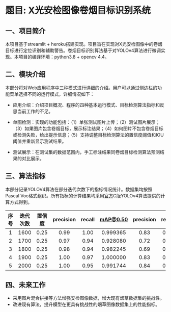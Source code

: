 # 题目: X光安检图像卷烟目标识别系统

## 一、项目简介
本项目基于streamlit + heroku搭建实现。项目旨在实现对X光安检图像中的卷烟目标进行定位识别和辅助警告。卷烟目标识别算法基于对YOLOv4算法进行微调实现。本项目的编译环境：python3.8 + opencv 4.4。


## 二、模块介绍

本部分将对Web应用程序中三种模式进行详细的介绍。用户可以通过侧边栏的功能菜单选择不同的运行模式，详细情况如下：

* 应用介绍：介绍项目概况、程序的四种基本运行模式、目标检测算法指标和反思当前工作的不足。

* 单图检测：实现的功能包括：（1）单张测试图片上传；（2）测试图片展示；（3）如果图片包含卷烟目标，展示标注结果；（4）如何图片不包含卷烟目标或检测失败，给出提示信息；（5）支持调整目标检测算法的置信度阈值和IOU阈值并重新显示测试结果。

* 测试展示：在测试集的数据范围内，手工标注结果同卷烟目标检测算法预测结果的对比展示。



## 三、算法指标

本部分记录YOLOV4算法在部分迭代次数下的指标情况统计。数据集均按照Pascal Voc格式组织。所有指标的计算结果均采用[官方](https://github.com/AlexeyAB/darknet)C版YOLOv4算法提供的计算方式得到。

| 序号 | 迭代次数 | 置信度 | precision | recall | mAP@0.50 | precision | recall | mAP@0.75 |
| :--: | :------: | :----: | :-------: | :----: | :------: | :-------: | :----: | :------: |
|  1   |   1600   |  0.25  |   0.99    |  1.00  | 0.999365 |   0.83    |  0.83  | 0.778261 |
|  2   |   1700   |  0.25  |   0.97    |  0.94  | 0.928080 |   0.72    |  0.71  | 0.535769 |
|  3   |   1800   |  0.25  |   0.98    |  0.94  | 0.982245 |   0.69    |  0.67  | 0.573664 |
|  4   |   1900   |  0.25  |   1.00    |  0.97  | 1.000000 |   0.83    |  0.82  | 0.744467 |
|  5   |   2000   |  0.25  |   1.00    |  0.95  | 0.991744 |   0.84    |  0.82  | 0.762587 |



## 四、未来工作

* 采用图片混合拼接等方法增强安检图像数据，增大现有烟草数据集的挑战性。
* 改进现有算法，提升模型在更具有挑战性的烟草图像数据集上的性能指标。

